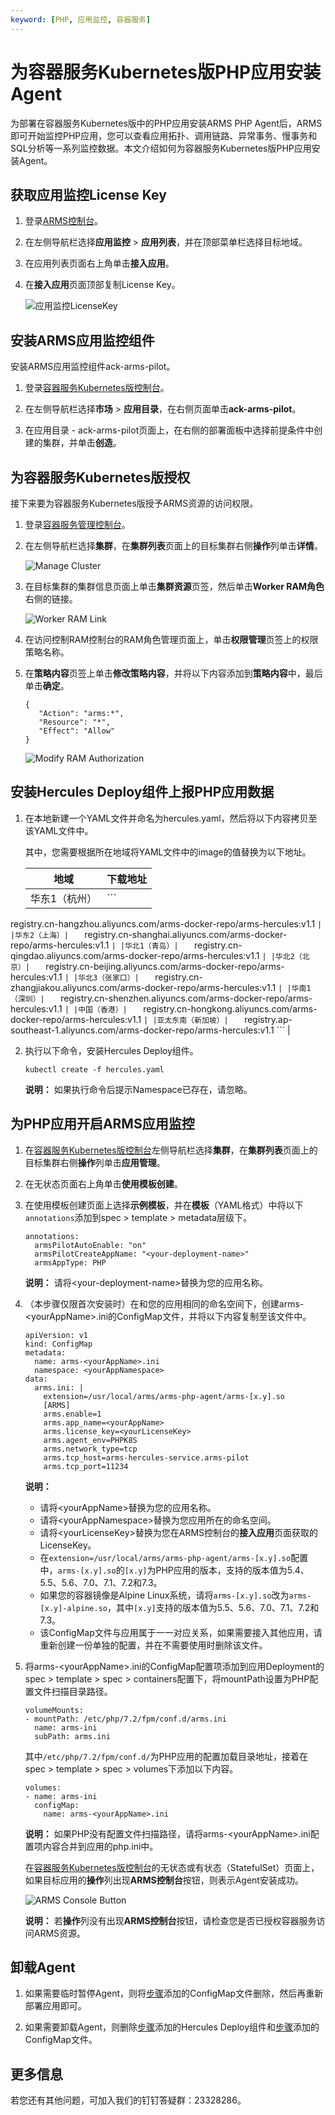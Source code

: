 ```yaml
---
keyword: [PHP, 应用监控, 容器服务]
---
```


# 为容器服务Kubernetes版PHP应用安装Agent

为部署在容器服务Kubernetes版中的PHP应用安装ARMS PHP Agent后，ARMS即可开始监控PHP应用，您可以查看应用拓扑、调用链路、异常事务、慢事务和SQL分析等一系列监控数据。本文介绍如何为容器服务Kubernetes版PHP应用安装Agent。

## 获取应用监控License Key

1.  登录[ARMS控制台](https://arms-ap-southeast-1.console.aliyun.com/#/home)。

2.  在左侧导航栏选择**应用监控** \> **应用列表**，并在顶部菜单栏选择目标地域。

3.  在应用列表页面右上角单击**接入应用**。

4.  在**接入应用**页面顶部复制License Key。

    ![应用监控LicenseKey](https://static-aliyun-doc.oss-accelerate.aliyuncs.com/assets/img/zh-CN/6570348951/p132858.png)


## 安装ARMS应用监控组件

安装ARMS应用监控组件ack-arms-pilot。

1.  登录[容器服务Kubernetes版控制台](https://cs.console.aliyun.com/#/k8s/overview)。

2.  在左侧导航栏选择**市场** \> **应用目录**，在右侧页面单击**ack-arms-pilot**。

3.  在应用目录 - ack-arms-pilot页面上，在右侧的部署面板中选择前提条件中创建的集群，并单击**创造**。


## 为容器服务Kubernetes版授权

接下来要为容器服务Kubernetes版授予ARMS资源的访问权限。

1.  登录[容器服务管理控制台](https://cs.console.aliyun.com)。

2.  在左侧导航栏选择**集群**，在**集群列表**页面上的目标集群右侧**操作**列单击**详情**。

    ![Manage Cluster](https://static-aliyun-doc.oss-accelerate.aliyuncs.com/assets/img/zh-CN/3003700061/p53701.png)

3.  在目标集群的集群信息页面上单击**集群资源**页签，然后单击**Worker RAM角色**右侧的链接。

    ![Worker RAM Link](https://static-aliyun-doc.oss-accelerate.aliyuncs.com/assets/img/zh-CN/3003700061/p53704.png)

4.  在访问控制RAM控制台的RAM角色管理页面上，单击**权限管理**页签上的权限策略名称。

5.  在**策略内容**页签上单击**修改策略内容**，并将以下内容添加到**策略内容**中，最后单击**确定**。

    ```
    {
       "Action": "arms:*",
       "Resource": "*",
       "Effect": "Allow"
    }
    ```

    ![Modify RAM Authorization](https://static-aliyun-doc.oss-accelerate.aliyuncs.com/assets/img/zh-CN/6570348951/p53703.png)


## 安装Hercules Deploy组件上报PHP应用数据

1.  在本地新建一个YAML文件并命名为hercules.yaml，然后将以下内容拷贝至该YAML文件中。



    其中，您需要根据所在地域将YAML文件中的image的值替换为以下地址。

    |地域|下载地址|
    |--|----|
    |华东1（杭州）|    ```
registry.cn-hangzhou.aliyuncs.com/arms-docker-repo/arms-hercules:v1.1
    ``` |
    |华东2（上海）|    ```
registry.cn-shanghai.aliyuncs.com/arms-docker-repo/arms-hercules:v1.1
    ``` |
    |华北1（青岛）|    ```
registry.cn-qingdao.aliyuncs.com/arms-docker-repo/arms-hercules:v1.1
    ``` |
    |华北2（北京）|    ```
registry.cn-beijing.aliyuncs.com/arms-docker-repo/arms-hercules:v1.1
    ``` |
    |华北3（张家口）|    ```
registry.cn-zhangjiakou.aliyuncs.com/arms-docker-repo/arms-hercules:v1.1
    ``` |
    |华南1（深圳）|    ```
registry.cn-shenzhen.aliyuncs.com/arms-docker-repo/arms-hercules:v1.1
    ``` |
    |中国（香港）|    ```
registry.cn-hongkong.aliyuncs.com/arms-docker-repo/arms-hercules:v1.1
    ``` |
    |亚太东南（新加坡）|    ```
registry.ap-southeast-1.aliyuncs.com/arms-docker-repo/arms-hercules:v1.1
    ``` |

2.  执行以下命令，安装Hercules Deploy组件。

    ```
    kubectl create -f hercules.yaml
    ```

    **说明：** 如果执行命令后提示Namespace已存在，请忽略。


## 为PHP应用开启ARMS应用监控

1.  在[容器服务Kubernetes版控制台](https://cs.console.aliyun.com/#/k8s/overview)左侧导航栏选择**集群**，在**集群列表**页面上的目标集群右侧**操作**列单击**应用管理**。

2.  在无状态页面右上角单击**使用模板创建**。

3.  在使用模板创建页面上选择**示例模板**，并在**模板**（YAML格式）中将以下`annotations`添加到spec \> template \> metadata层级下。

    ```
    annotations:
      armsPilotAutoEnable: "on"
      armsPilotCreateAppName: "<your-deployment-name>"
      armsAppType: PHP                                
    ```

    **说明：** 请将<your-deployment-name\>替换为您的应用名称。

4.  （本步骤仅限首次安装时）在和您的应用相同的命名空间下，创建arms-<yourAppName\>.ini的ConfigMap文件，并将以下内容复制至该文件中。

    ```
    apiVersion: v1
    kind: ConfigMap
    metadata:
      name: arms-<yourAppName>.ini
      namespace: <yourAppNamespace>
    data:
      arms.ini: |
        extension=/usr/local/arms/arms-php-agent/arms-[x.y].so
        [ARMS]
        arms.enable=1
        arms.app_name=<yourAppName>
        arms.license_key=<yourLicenseKey>
        arms.agent_env=PHPK8S
        arms.network_type=tcp
        arms.tcp_host=arms-hercules-service.arms-pilot
        arms.tcp_port=11234
    ```

    **说明：**

    -   请将<yourAppName\>替换为您的应用名称。
    -   请将<yourAppNamespace\>替换为您应用所在的命名空间。
    -   请将<yourLicenseKey\>替换为您在ARMS控制台的**接入应用**页面获取的LicenseKey。
    -   在`extension=/usr/local/arms/arms-php-agent/arms-[x.y].so`配置中，`arms-[x.y].so`的`[x.y]`为PHP应用的版本，支持的版本值为5.4、5.5、5.6、7.0、7.1、7.2和7.3。
    -   如果您的容器镜像是Alpine Linux系统，请将`arms-[x.y].so`改为`arms-[x.y]-alpine.so`，其中`[x.y]`支持的版本值为5.5、5.6、7.0、7.1、7.2和7.3。
    -   该ConfigMap文件与应用属于一一对应关系，如果需要接入其他应用，请重新创建一份单独的配置，并在不需要使用时删除该文件。
5.  将arms-<yourAppName\>.ini的ConfigMap配置项添加到应用Deployment的spec \> template \> spec \> containers配置下，将mountPath设置为PHP配置文件扫描目录路径。

    ```
    volumeMounts:
    - mountPath: /etc/php/7.2/fpm/conf.d/arms.ini
      name: arms-ini
      subPath: arms.ini
    ```

    其中`/etc/php/7.2/fpm/conf.d/`为PHP应用的配置加载目录地址，接着在spec \> template \> spec \> volumes下添加以下内容。

    ```
    volumes:
    - name: arms-ini
      configMap:
        name: arms-<yourAppName>.ini
    ```

    **说明：** 如果PHP没有配置文件扫描路径，请将arms-<yourAppName\>.ini配置项内容合并到应用的php.ini中。

    在[容器服务Kubernetes版控制台](https://cs.console.aliyun.com/#/k8s/overview)的无状态或有状态（StatefulSet）页面上，如果目标应用的**操作**列出现**ARMS控制台**按钮，则表示Agent安装成功。

    ![ARMS Console Button](https://static-aliyun-doc.oss-accelerate.aliyuncs.com/assets/img/zh-CN/5017670061/p53712.png)

    **说明：** 若**操作**列没有出现**ARMS控制台**按钮，请检查您是否已授权容器服务访问ARMS资源。


## 卸载Agent

1.  如果需要临时暂停Agent，则将[步骤](#step_ha3_6ov_alh)添加的ConfigMap文件删除，然后再重新部署应用即可。

2.  如果需要卸载Agent，则删除[步骤](#step_y4n_031_gfg)添加的Hercules Deploy组件和[步骤](#step_ha3_6ov_alh)添加的ConfigMap文件。


## 更多信息

若您还有其他问题，可加入我们的钉钉答疑群：23328286。

